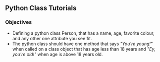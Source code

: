 ## Python Class Tutorials
### Objectives
* Defining a python class Person, that has a name, age, favorite colour, and any other one attribute you see fit.
* The python class should have one method that says *"You're young!"* when called on a class object that has age less than 18 years and *"Ey, you're old!"* when age is above 18 years old.


